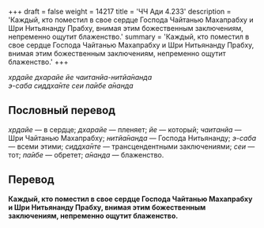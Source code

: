 +++
draft = false
weight = 14217
title = 'ЧЧ Ади 4.233'
description = 'Каждый, кто поместил в свое сердце Господа Чайтанью Махапрабху и Шри Нитьянанду Прабху, внимая этим божественным заключениям, непременно ощутит блаженство.'
summary = 'Каждый, кто поместил в свое сердце Господа Чайтанью Махапрабху и Шри Нитьянанду Прабху, внимая этим божественным заключениям, непременно ощутит блаженство.'
+++

_хр̣дайе дхарайе йе чаитанйа-нитйа̄нанда  
э-саба сиддха̄нте сеи па̄ибе а̄нанда_

## Пословный перевод

_хр̣дайе_ — в сердце; _дхарайе_ — пленяет; _йе_ — который; _чаитанйа_ — Шри Чайтанью Махапрабху; _нитйа̄нанда_ — Господа Нитьянанду; _э_\-_саба_ — всеми этими; _сиддха̄нте_ — трансцендентными заключениями; _сеи_ — тот; _па̄ибе_ — обретет; _а̄нанда_ — блаженство.

## Перевод

**Каждый, кто поместил в свое сердце Господа Чайтанью Махапрабху и Шри Нитьянанду Прабху, внимая этим божественным заключениям, непременно ощутит блаженство.**
